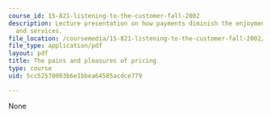 ```yaml
---
course_id: 15-821-listening-to-the-customer-fall-2002
description: Lecture presentation on how payments diminish the enjoyment of products
  and services.
file_location: /coursemedia/15-821-listening-to-the-customer-fall-2002/5cc52570803b6e1bbea64585acdce779_redblack20copy.pdf
file_type: application/pdf
layout: pdf
title: The pains and pleasures of pricing
type: course
uid: 5cc52570803b6e1bbea64585acdce779

---
```

None